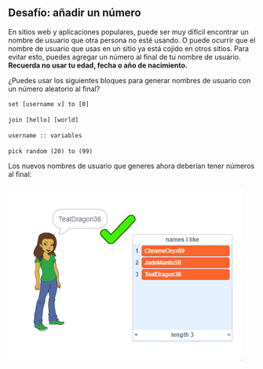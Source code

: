 ## Desafío: añadir un número

En sitios web y aplicaciones populares, puede ser muy difícil encontrar un nombre de usuario que otra persona no esté usando. O puede ocurrir que el nombre de usuario que usas en un sitio ya está cojido en otros sitios. Para evitar esto, puedes agregar un número al final de tu nombre de usuario. **Recuerda no usar tu edad, fecha o año de nacimiento.**

¿Puedes usar los siguientes bloques para generar nombres de usuario con un número aleatorio al final?

```blocks3
set [username v] to [0]

join [hello] [world]

username :: variables

pick random (20) to (99)
```

Los nuevos nombres de usuario que generes ahora deberían tener números al final:

![captura de pantalla](images/usernames-with-numbers.png)